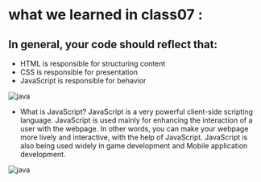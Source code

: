 # what we learned in class07 : 


## In general, your code should reflect that:
   * HTML is responsible for structuring content
   * CSS is responsible for presentation 
   * JavaScript is responsible for behavior


![java](https://www.simplilearn.com/ice9/free_resources_article_thumb/X_Reasons_to_learn_Javascript.jpg)

* What is JavaScript?
JavaScript is a very powerful client-side scripting language. JavaScript is used mainly for enhancing the interaction of a user with the webpage. In other words, you can make your webpage more lively and interactive, with the help of JavaScript. JavaScript is also being used widely in game development and Mobile application development.

![java](https://s3.ap-south-1.amazonaws.com/s3.studytonight.com/tutorials/uploads/pictures/1587882057-1.png)
